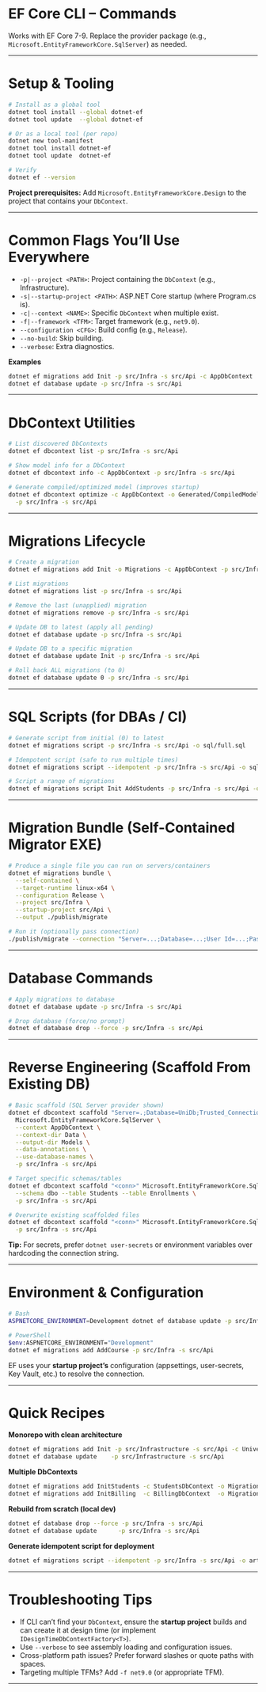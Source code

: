 # EF Core CLI – Commands

Works with EF Core 7-9. Replace the provider package (e.g., `Microsoft.EntityFrameworkCore.SqlServer`) as needed.

---

# Setup & Tooling

```bash
# Install as a global tool
dotnet tool install --global dotnet-ef
dotnet tool update  --global dotnet-ef

# Or as a local tool (per repo)
dotnet new tool-manifest
dotnet tool install dotnet-ef
dotnet tool update  dotnet-ef

# Verify
dotnet ef --version
```

**Project prerequisites:** Add `Microsoft.EntityFrameworkCore.Design` to the project that contains your `DbContext`.

---

# Common Flags You’ll Use Everywhere

* `-p|--project <PATH>`: Project containing the `DbContext` (e.g., Infrastructure).
* `-s|--startup-project <PATH>`: ASP.NET Core startup (where Program.cs is).
* `-c|--context <NAME>`: Specific `DbContext` when multiple exist.
* `-f|--framework <TFM>`: Target framework (e.g., `net9.0`).
* `--configuration <CFG>`: Build config (e.g., `Release`).
* `--no-build`: Skip building.
* `--verbose`: Extra diagnostics.

**Examples**

```bash
dotnet ef migrations add Init -p src/Infra -s src/Api -c AppDbContext
dotnet ef database update -p src/Infra -s src/Api
```

---

# DbContext Utilities

```bash
# List discovered DbContexts
dotnet ef dbcontext list -p src/Infra -s src/Api

# Show model info for a DbContext
dotnet ef dbcontext info -c AppDbContext -p src/Infra -s src/Api

# Generate compiled/optimized model (improves startup)
dotnet ef dbcontext optimize -c AppDbContext -o Generated/CompiledModel -n MyApp.CompiledModel \
  -p src/Infra -s src/Api
```

---

# Migrations Lifecycle

```bash
# Create a migration
dotnet ef migrations add Init -o Migrations -c AppDbContext -p src/Infra -s src/Api

# List migrations
dotnet ef migrations list -p src/Infra -s src/Api

# Remove the last (unapplied) migration
dotnet ef migrations remove -p src/Infra -s src/Api

# Update DB to latest (apply all pending)
dotnet ef database update -p src/Infra -s src/Api

# Update DB to a specific migration
dotnet ef database update Init -p src/Infra -s src/Api

# Roll back ALL migrations (to 0)
dotnet ef database update 0 -p src/Infra -s src/Api
```

---

# SQL Scripts (for DBAs / CI)

```bash
# Generate script from initial (0) to latest
dotnet ef migrations script -p src/Infra -s src/Api -o sql/full.sql

# Idempotent script (safe to run multiple times)
dotnet ef migrations script --idempotent -p src/Infra -s src/Api -o sql/idempotent.sql

# Script a range of migrations
dotnet ef migrations script Init AddStudents -p src/Infra -s src/Api -o sql/range.sql
```

---

# Migration Bundle (Self-Contained Migrator EXE)

```bash
# Produce a single file you can run on servers/containers
dotnet ef migrations bundle \
  --self-contained \
  --target-runtime linux-x64 \
  --configuration Release \
  --project src/Infra \
  --startup-project src/Api \
  --output ./publish/migrate

# Run it (optionally pass connection)
./publish/migrate --connection "Server=...;Database=...;User Id=...;Password=...;TrustServerCertificate=True"
```

---

# Database Commands

```bash
# Apply migrations to database
dotnet ef database update -p src/Infra -s src/Api

# Drop database (force/no prompt)
dotnet ef database drop --force -p src/Infra -s src/Api
```

---

# Reverse Engineering (Scaffold From Existing DB)

```bash
# Basic scaffold (SQL Server provider shown)
dotnet ef dbcontext scaffold "Server=.;Database=UniDb;Trusted_Connection=True;TrustServerCertificate=True" \
  Microsoft.EntityFrameworkCore.SqlServer \
  --context AppDbContext \
  --context-dir Data \
  --output-dir Models \
  --data-annotations \
  --use-database-names \
  -p src/Infra -s src/Api

# Target specific schemas/tables
dotnet ef dbcontext scaffold "<conn>" Microsoft.EntityFrameworkCore.SqlServer \
  --schema dbo --table Students --table Enrollments \
  -p src/Infra -s src/Api

# Overwrite existing scaffolded files
dotnet ef dbcontext scaffold "<conn>" Microsoft.EntityFrameworkCore.SqlServer --force \
  -p src/Infra -s src/Api
```

**Tip:** For secrets, prefer `dotnet user-secrets` or environment variables over hardcoding the connection string.

---

# Environment & Configuration

```bash
# Bash
ASPNETCORE_ENVIRONMENT=Development dotnet ef database update -p src/Infra -s src/Api

# PowerShell
$env:ASPNETCORE_ENVIRONMENT="Development"
dotnet ef migrations add AddCourse -p src/Infra -s src/Api
```

EF uses your **startup project’s** configuration (appsettings, user-secrets, Key Vault, etc.) to resolve the connection.

---

# Quick Recipes

**Monorepo with clean architecture**

```bash
dotnet ef migrations add Init -p src/Infrastructure -s src/Api -c UniversityDbContext
dotnet ef database update    -p src/Infrastructure -s src/Api
```

**Multiple DbContexts**

```bash
dotnet ef migrations add InitStudents -c StudentsDbContext -o Migrations/Students -p src/Infra -s src/Api
dotnet ef migrations add InitBilling  -c BillingDbContext  -o Migrations/Billing  -p src/Infra -s src/Api
```

**Rebuild from scratch (local dev)**

```bash
dotnet ef database drop --force -p src/Infra -s src/Api
dotnet ef database update      -p src/Infra -s src/Api
```

**Generate idempotent script for deployment**

```bash
dotnet ef migrations script --idempotent -p src/Infra -s src/Api -o artifacts/migrate.sql
```

---

# Troubleshooting Tips

* If CLI can’t find your `DbContext`, ensure the **startup project** builds and can create it at design time (or implement `IDesignTimeDbContextFactory<T>`).
* Use `--verbose` to see assembly loading and configuration issues.
* Cross-platform path issues? Prefer forward slashes or quote paths with spaces.
* Targeting multiple TFMs? Add `-f net9.0` (or appropriate TFM).

---
